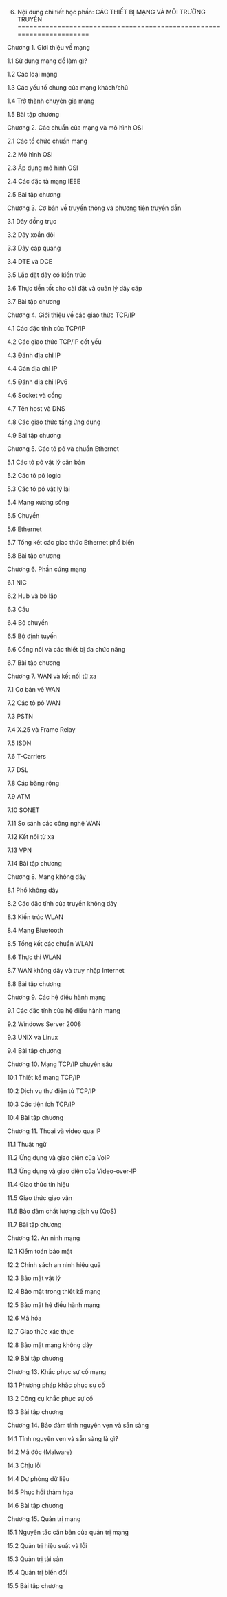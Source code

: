 6. Nội dung chi tiết học phần: CÁC THIẾT BỊ MẠNG VÀ MÔI TRƯỜNG TRUYỀN
=====================================================================

Chương 1. Giới thiệu về mạng

1.1 Sử dụng mạng để làm gì?

1.2 Các loại mạng

1.3 Các yếu tố chung của mạng khách/chủ

1.4 Trở thành chuyên gia mạng

1.5 Bài tập chương

Chương 2. Các chuẩn của mạng và mô hình OSI

2.1 Các tổ chức chuẩn mạng

2.2 Mô hình OSI

2.3 Áp dụng mô hình OSI

2.4 Các đặc tả mạng IEEE

2.5 Bài tập chương

Chương 3. Cơ bản về truyền thông và phương tiện truyền dẫn

3.1 Dây đồng trục

3.2 Dây xoắn đôi

3.3 Dây cáp quang

3.4 DTE và DCE

3.5 Lắp đặt dây có kiến trúc

3.6 Thực tiễn tốt cho cài đặt và quản lý dây cáp

3.7 Bài tập chương

Chương 4. Giới thiệu về các giao thức TCP/IP

4.1 Các đặc tính của TCP/IP

4.2 Các giao thức TCP/IP cốt yếu

4.3 Đánh địa chỉ IP

4.4 Gán địa chỉ IP

4.5 Đánh địa chỉ IPv6

4.6 Socket và cổng

4.7 Tên host và DNS

4.8 Các giao thức tầng ứng dụng

4.9 Bài tập chương

Chương 5. Các tô pô và chuẩn Ethernet

5.1 Các tô pô vật lý căn bản

5.2 Các tô pô logic

5.3 Các tô pô vật lý lai

5.4 Mạng xương sống

5.5 Chuyển

5.6 Ethernet

5.7 Tổng kết các giao thức Ethernet phổ biến

5.8 Bài tập chương

Chương 6. Phần cứng mạng

6.1 NIC

6.2 Hub và bộ lặp

6.3 Cầu

6.4 Bộ chuyển

6.5 Bộ định tuyến

6.6 Cổng nối và các thiết bị đa chức năng

6.7 Bài tập chương

Chương 7. WAN và kết nối từ xa

7.1 Cơ bản về WAN

7.2 Các tô pô WAN

7.3 PSTN

7.4 X.25 và Frame Relay

7.5 ISDN

7.6 T-Carriers

7.7 DSL

7.8 Cáp băng rộng

7.9 ATM

7.10 SONET

7.11 So sánh các công nghệ WAN

7.12 Kết nối từ xa

7.13 VPN

7.14 Bài tập chương

Chương 8. Mạng không dây

8.1 Phổ không dây

8.2 Các đặc tính của truyền không dây

8.3 Kiến trúc WLAN

8.4 Mạng Bluetooth

8.5 Tổng kết các chuẩn WLAN

8.6 Thực thi WLAN

8.7 WAN không dây và truy nhập Internet

8.8 Bài tập chương

Chương 9. Các hệ điều hành mạng

9.1 Các đặc tính của hệ điều hành mạng

9.2 Windows Server 2008

9.3 UNIX và Linux

9.4 Bài tập chương

Chương 10. Mạng TCP/IP chuyên sâu

10.1 Thiết kế mạng TCP/IP

10.2 Dịch vụ thư điện tử TCP/IP

10.3 Các tiện ích TCP/IP

10.4 Bài tập chương

Chương 11. Thoại và video qua IP

11.1 Thuật ngữ

11.2 Ứng dụng và giao diện của VoIP

11.3 Ứng dụng và giao diện của Video-over-IP

11.4 Giao thức tín hiệu

11.5 Giao thức giao vận

11.6 Bảo đảm chất lượng dịch vụ (QoS)

11.7 Bài tập chương

Chương 12. An ninh mạng

12.1 Kiểm toán bảo mật

12.2 Chính sách an ninh hiệu quả

12.3 Bảo mật vật lý

12.4 Bảo mật trong thiết kế mạng

12.5 Bảo mật hệ điều hành mạng

12.6 Mã hóa

12.7 Giao thức xác thực

12.8 Bảo mật mạng không dây

12.9 Bài tập chương

Chương 13. Khắc phục sự cố mạng

13.1 Phương pháp khắc phục sự cố

13.2 Công cụ khắc phục sự cố

13.3 Bài tập chương

Chương 14. Bảo đảm tính nguyên vẹn và sẵn sàng

14.1 Tính nguyên vẹn và sẵn sàng là gì?

14.2 Mã độc (Malware)

14.3 Chịu lỗi

14.4 Dự phòng dữ liệu

14.5 Phục hồi thảm họa

14.6 Bài tập chương

Chương 15. Quản trị mạng

15.1 Nguyên tắc căn bản của quản trị mạng

15.2 Quản trị hiệu suất và lỗi

15.3 Quản trị tài sản

15.4 Quản trị biến đổi

15.5 Bài tập chương

